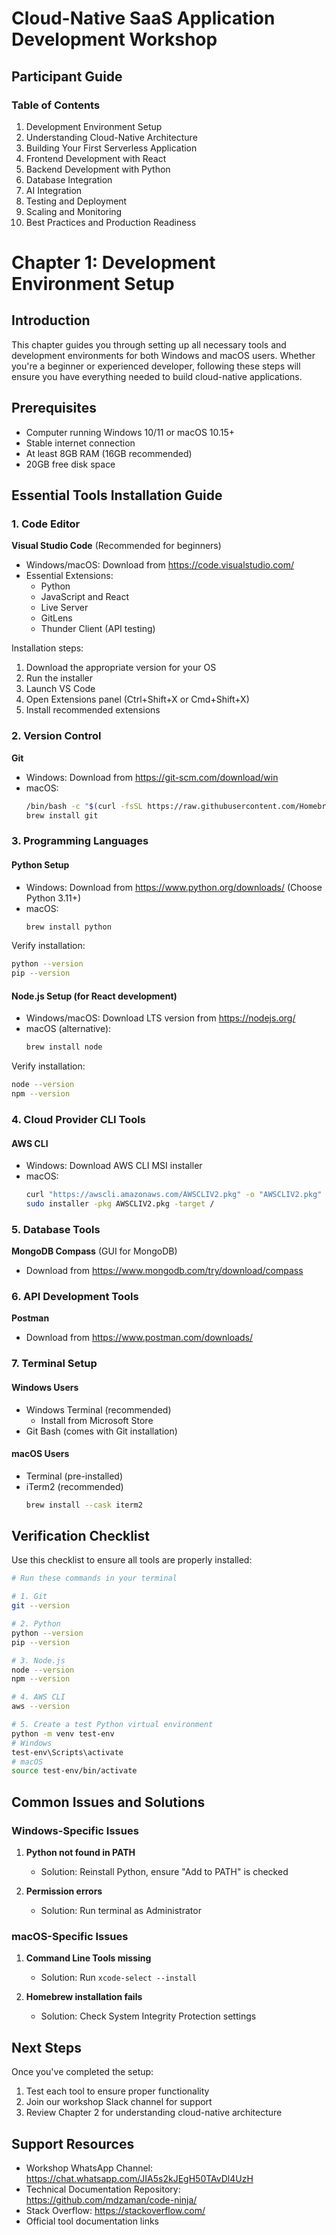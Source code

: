 # Cloud-Native SaaS Application Development Workshop
## Participant Guide

### Table of Contents
1. Development Environment Setup
2. Understanding Cloud-Native Architecture
3. Building Your First Serverless Application
4. Frontend Development with React
5. Backend Development with Python
6. Database Integration
7. AI Integration
8. Testing and Deployment
9. Scaling and Monitoring
10. Best Practices and Production Readiness

# Chapter 1: Development Environment Setup

## Introduction
This chapter guides you through setting up all necessary tools and development environments for both Windows and macOS users. Whether you're a beginner or experienced developer, following these steps will ensure you have everything needed to build cloud-native applications.

## Prerequisites
- Computer running Windows 10/11 or macOS 10.15+
- Stable internet connection
- At least 8GB RAM (16GB recommended)
- 20GB free disk space

## Essential Tools Installation Guide

### 1. Code Editor
**Visual Studio Code** (Recommended for beginners)
- Windows/macOS: Download from https://code.visualstudio.com/
- Essential Extensions:
  - Python
  - JavaScript and React
  - Live Server
  - GitLens
  - Thunder Client (API testing)

Installation steps:
1. Download the appropriate version for your OS
2. Run the installer
3. Launch VS Code
4. Open Extensions panel (Ctrl+Shift+X or Cmd+Shift+X)
5. Install recommended extensions

### 2. Version Control
**Git**
- Windows: Download from https://git-scm.com/download/win
- macOS: 
  ```bash
  /bin/bash -c "$(curl -fsSL https://raw.githubusercontent.com/Homebrew/install/HEAD/install.sh)"
  brew install git
  ```

### 3. Programming Languages

#### Python Setup
- Windows: Download from https://www.python.org/downloads/ (Choose Python 3.11+)
- macOS:
  ```bash
  brew install python
  ```

Verify installation:
```bash
python --version
pip --version
```

#### Node.js Setup (for React development)
- Windows/macOS: Download LTS version from https://nodejs.org/
- macOS (alternative):
  ```bash
  brew install node
  ```

Verify installation:
```bash
node --version
npm --version
```

### 4. Cloud Provider CLI Tools

#### AWS CLI
- Windows: Download AWS CLI MSI installer
- macOS:
  ```bash
  curl "https://awscli.amazonaws.com/AWSCLIV2.pkg" -o "AWSCLIV2.pkg"
  sudo installer -pkg AWSCLIV2.pkg -target /
  ```

### 5. Database Tools
**MongoDB Compass** (GUI for MongoDB)
- Download from https://www.mongodb.com/try/download/compass

### 6. API Development Tools
**Postman**
- Download from https://www.postman.com/downloads/

### 7. Terminal Setup

#### Windows Users
- Windows Terminal (recommended)
  - Install from Microsoft Store
- Git Bash (comes with Git installation)

#### macOS Users
- Terminal (pre-installed)
- iTerm2 (recommended)
  ```bash
  brew install --cask iterm2
  ```

## Verification Checklist

Use this checklist to ensure all tools are properly installed:

```bash
# Run these commands in your terminal

# 1. Git
git --version

# 2. Python
python --version
pip --version

# 3. Node.js
node --version
npm --version

# 4. AWS CLI
aws --version

# 5. Create a test Python virtual environment
python -m venv test-env
# Windows
test-env\Scripts\activate
# macOS
source test-env/bin/activate
```

## Common Issues and Solutions

### Windows-Specific Issues
1. **Python not found in PATH**
   - Solution: Reinstall Python, ensure "Add to PATH" is checked
   
2. **Permission errors**
   - Solution: Run terminal as Administrator

### macOS-Specific Issues
1. **Command Line Tools missing**
   - Solution: Run `xcode-select --install`
   
2. **Homebrew installation fails**
   - Solution: Check System Integrity Protection settings

## Next Steps
Once you've completed the setup:
1. Test each tool to ensure proper functionality
2. Join our workshop Slack channel for support
3. Review Chapter 2 for understanding cloud-native architecture

## Support Resources
- Workshop WhatsApp Channel: https://chat.whatsapp.com/JIA5s2kJEgH50TAvDl4UzH
- Technical Documentation Repository: https://github.com/mdzaman/code-ninja/
- Stack Overflow: https://stackoverflow.com/
- Official tool documentation links

